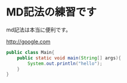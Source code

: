 # MD記法の練習です

md記法は本当に便利です。

<http://google.com>

```java:Main.java
public class Main{
	public static void main(String[] args){
		System.out.println("hello");
	}
}
```
